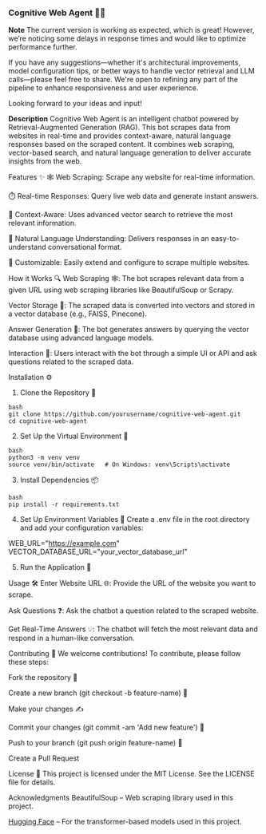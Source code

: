 ### **Cognitive Web Agent 🤖🌐**
**Note** The current version is working as expected, which is great! However, we’re noticing some delays in response times and would like to optimize performance further.

If you have any suggestions—whether it's architectural improvements, model configuration tips, or better ways to handle vector retrieval and LLM calls—please feel free to share. We're open to refining any part of the pipeline to enhance responsiveness and user experience.

Looking forward to your ideas and input!

**Description**
Cognitive Web Agent is an intelligent chatbot powered by Retrieval-Augmented Generation (RAG). This bot scrapes data from websites in real-time and provides context-aware, natural language responses based on the scraped content. It combines web scraping, vector-based search, and natural language generation to deliver accurate insights from the web.

Features ✨
🕸️ Web Scraping: Scrape any website for real-time information.

⏱️ Real-time Responses: Query live web data and generate instant answers.

🧠 Context-Aware: Uses advanced vector search to retrieve the most relevant information.

💬 Natural Language Understanding: Delivers responses in an easy-to-understand conversational format.

🔧 Customizable: Easily extend and configure to scrape multiple websites.

How it Works 🔍
Web Scraping 🕸️: The bot scrapes relevant data from a given URL using web scraping libraries like BeautifulSoup or Scrapy.

Vector Storage 💾: The scraped data is converted into vectors and stored in a vector database (e.g., FAISS, Pinecone).

Answer Generation 💬: The bot generates answers by querying the vector database using advanced language models.

Interaction 🤖: Users interact with the bot through a simple UI or API and ask questions related to the scraped data.

Installation ⚙️
1. Clone the Repository 🚀
```
bash
git clone https://github.com/yourusername/cognitive-web-agent.git
cd cognitive-web-agent 
```
2. Set Up the Virtual Environment 🌱
```
bash
python3 -m venv venv
source venv/bin/activate   # On Windows: venv\Scripts\activate
```

3. Install Dependencies 📦
```
bash
pip install -r requirements.txt

```

4. Set Up Environment Variables 🔑
Create a .env file in the root directory and add your configuration variables:

WEB_URL="https://example.com"
VECTOR_DATABASE_URL="your_vector_database_url"

5. Run the Application 🚀


Usage 🛠️
Enter Website URL 🌐: Provide the URL of the website you want to scrape.

Ask Questions ❓: Ask the chatbot a question related to the scraped website.

Get Real-Time Answers 💡: The chatbot will fetch the most relevant data and respond in a human-like conversation.

Contributing 🤝
We welcome contributions! To contribute, please follow these steps:

Fork the repository 🍴

Create a new branch (git checkout -b feature-name) 🌿

Make your changes ✍️

Commit your changes (git commit -am 'Add new feature') 📝

Push to your branch (git push origin feature-name) 🚀

Create a Pull Request 



License 📜
This project is licensed under the MIT License. See the LICENSE file for details.

Acknowledgments 
BeautifulSoup – Web scraping library used in this project.



[Hugging Face](https://huggingface.co/) – For the transformer-based models used in this project.

